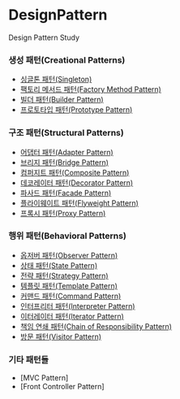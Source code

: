 # DesignPattern
Design Pattern Study

### 생성 패턴(Creational Patterns)
- [싱글톤 패턴(Singleton)](https://github.com/dong-minkim/DesignPattern/tree/main/src/SingletonPattern) 
- [팩토리 메서드 패턴(Factory Method Pattern)](https://github.com/dong-minkim/DesignPattern/tree/main/src/FactoryMethodPattern)
- [빌더 패턴(Builder Pattern)](https://github.com/dong-minkim/DesignPattern/tree/main/src/BuilderPattern)
- [프로토타입 패턴(Prototype Pattern)](https://github.com/dong-minkim/DesignPattern/tree/main/src/PrototypePattern)

### 구조 패턴(Structural Patterns)
- [어댑터 패턴(Adapter Pattern)](https://github.com/dong-minkim/DesignPattern/tree/main/src/AdapterPattern)
- [브리지 패턴(Bridge Pattern)](https://github.com/dong-minkim/DesignPattern/tree/main/src/BridgePattern)
- [컴퍼지트 패턴(Composite Pattern)](https://github.com/dong-minkim/DesignPattern/tree/main/src/CompositePattern)
- [데코레이터 패턴(Decorator Pattern)](https://github.com/dong-minkim/DesignPattern/tree/main/src/DecoratorPattern)
- [파사드 패턴(Facade Pattern)](https://github.com/dong-minkim/DesignPattern/tree/main/src/FacadePattern)
- [플라이웨이트 패턴(Flyweight Pattern)](https://github.com/dong-minkim/DesignPattern/tree/main/src/FlyweightPattern)
- [프록시 패턴(Proxy Pattern)](https://github.com/dong-minkim/DesignPattern/tree/main/src/ProxyPattern)

### 행위 패턴(Behavioral Patterns)
- [옵저버 패턴(Observer Pattern)](https://github.com/dong-minkim/DesignPattern/tree/main/src/ObserverPattern)
- [상태 패턴(State Pattern)](https://github.com/dong-minkim/DesignPattern/tree/main/src/StatePattern)
- [전략 패턴(Strategy Pattern)](https://github.com/dong-minkim/DesignPattern/tree/main/src/StrategyPattern)
- [템플릿 패턴(Template Pattern)](https://github.com/dong-minkim/DesignPattern/tree/main/src/TemplateMethodPattern)
- [커맨드 패턴(Command Pattern)](https://github.com/dong-minkim/DesignPattern/tree/main/src/CommandPattern)
- [인터프리터 패턴(Interpreter Pattern)](https://github.com/dong-minkim/DesignPattern/tree/main/src/InterpreterPattern)
- [이터레이터 패턴(Iterator Pattern)](https://github.com/dong-minkim/DesignPattern/tree/main/src/IteratorPattern)
- [책임 연쇄 패턴(Chain of Responsibility Pattern)](https://github.com/dong-minkim/DesignPattern/tree/main/src/ChainOfResponsibilityPattern)
- [방문 패턴(Visitor Pattern)](https://github.com/dong-minkim/DesignPattern/tree/main/src/VisitorPattern)

### 기타 패턴들
- [MVC Pattern]
- [Front Controller Pattern]